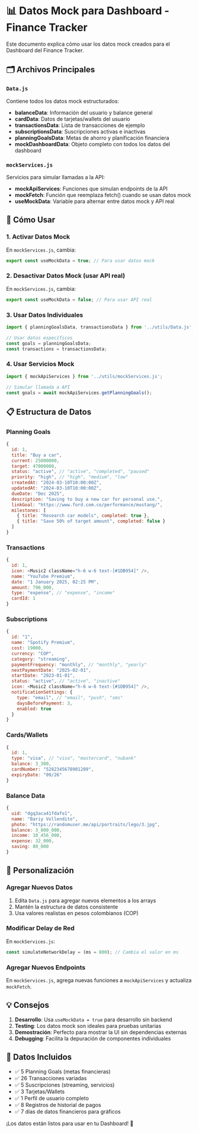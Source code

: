 # 📊 Datos Mock para Dashboard - Finance Tracker

Este documento explica cómo usar los datos mock creados para el Dashboard del Finance Tracker.

## 🗂️ Archivos Principales

### `Data.js`
Contiene todos los datos mock estructurados:
- **balanceData**: Información del usuario y balance general
- **cardData**: Datos de tarjetas/wallets del usuario
- **transactionsData**: Lista de transacciones de ejemplo
- **subscriptionsData**: Suscripciones activas e inactivas
- **planningGoalsData**: Metas de ahorro y planificación financiera
- **mockDashboardData**: Objeto completo con todos los datos del dashboard

### `mockServices.js`
Servicios para simular llamadas a la API:
- **mockApiServices**: Funciones que simulan endpoints de la API
- **mockFetch**: Función que reemplaza fetch() cuando se usan datos mock
- **useMockData**: Variable para alternar entre datos mock y API real

## 🚀 Cómo Usar

### 1. Activar Datos Mock
En `mockServices.js`, cambia:
```javascript
export const useMockData = true; // Para usar datos mock
```

### 2. Desactivar Datos Mock (usar API real)
En `mockServices.js`, cambia:
```javascript
export const useMockData = false; // Para usar API real
```

### 3. Usar Datos Individuales
```javascript
import { planningGoalsData, transactionsData } from '../utils/Data.js';

// Usar datos específicos
const goals = planningGoalsData;
const transactions = transactionsData;
```

### 4. Usar Servicios Mock
```javascript
import { mockApiServices } from '../utils/mockServices.js';

// Simular llamada a API
const goals = await mockApiServices.getPlanningGoals();
```

## 📋 Estructura de Datos

### Planning Goals
```javascript
{
  id: 1,
  title: "Buy a car",
  current: 25000000,
  target: 47000000,
  status: "active", // "active", "completed", "paused"
  priority: "high", // "high", "medium", "low"
  createdAt: "2024-03-10T10:00:00Z",
  updatedAt: "2024-03-10T10:00:00Z",
  dueDate: "Dec 2025",
  description: "Saving to buy a new car for personal use.",
  linkGoal: "https://www.ford.com.co/performance/mustang/",
  milestones: [
    { title: "Research car models", completed: true },
    { title: "Save 50% of target amount", completed: false }
  ]
}
```

### Transactions
```javascript
{
  id: 1,
  icon: <Music2 className="h-6 w-6 text-[#1DB954]" />,
  name: "YouTube Premium",
  date: "1 January 2025, 02:25 PM",
  amount: 796_000,
  type: "expense", // "expense", "income"
  cardId: 1
}
```

### Subscriptions
```javascript
{
  id: "1",
  name: "Spotify Premium",
  cost: 19000,
  currency: "COP",
  category: "streaming",
  paymentFrequency: "monthly", // "monthly", "yearly"
  nextPaymentDate: "2025-02-01",
  startDate: "2023-01-01",
  status: "active", // "active", "inactive"
  icon: <Music2 className="h-6 w-6 text-[#1DB954]" />,
  notificationSettings: {
    type: "email", // "email", "push", "sms"
    daysBeforePayment: 3,
    enabled: true
  }
}
```

### Cards/Wallets
```javascript
{
  id: 1,
  type: "visa", // "visa", "mastercard", "nubank"
  balance: 3_300,
  cardNumber: "5282345678901289",
  expiryDate: "09/26"
}
```

### Balance Data
```javascript
{
  uid: "dgq3aca41fdafe1",
  name: "Bariy Vollendito",
  photo: "https://randomuser.me/api/portraits/lego/3.jpg",
  balance: 3_000_000,
  income: 10_456_000,
  expense: 32_000,
  saving: 80_000
}
```

## 🔧 Personalización

### Agregar Nuevos Datos
1. Edita `Data.js` para agregar nuevos elementos a los arrays
2. Mantén la estructura de datos consistente
3. Usa valores realistas en pesos colombianos (COP)

### Modificar Delay de Red
En `mockServices.js`:
```javascript
const simulateNetworkDelay = (ms = 800); // Cambia el valor en ms
```

### Agregar Nuevos Endpoints
En `mockServices.js`, agrega nuevas funciones a `mockApiServices` y actualiza `mockFetch`.

## 💡 Consejos

1. **Desarrollo**: Usa `useMockData = true` para desarrollo sin backend
2. **Testing**: Los datos mock son ideales para pruebas unitarias
3. **Demostración**: Perfecto para mostrar la UI sin dependencias externas
4. **Debugging**: Facilita la depuración de componentes individuales

## 🎯 Datos Incluidos

- ✅ 5 Planning Goals (metas financieras)
- ✅ 26 Transacciones variadas
- ✅ 5 Suscripciones (streaming, servicios)
- ✅ 3 Tarjetas/Wallets
- ✅ 1 Perfil de usuario completo
- ✅ 8 Registros de historial de pagos
- ✅ 7 días de datos financieros para gráficos

¡Los datos están listos para usar en tu Dashboard! 🚀